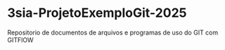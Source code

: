 # 3sia-ProjetoExemploGit-2025
Repositorio de documentos de arquivos e programas de uso do GIT com GITFlOW
